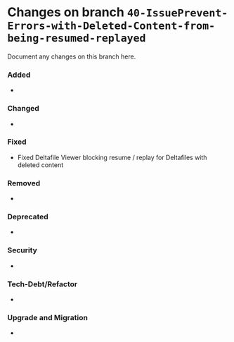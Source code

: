 # Changes on branch `40-IssuePrevent-Errors-with-Deleted-Content-from-being-resumed-replayed`
Document any changes on this branch here.
### Added
- 

### Changed
- 

### Fixed
- Fixed Deltafile Viewer blocking resume / replay for Deltafiles with deleted content 

### Removed
- 

### Deprecated
- 

### Security
- 

### Tech-Debt/Refactor
- 

### Upgrade and Migration
- 

